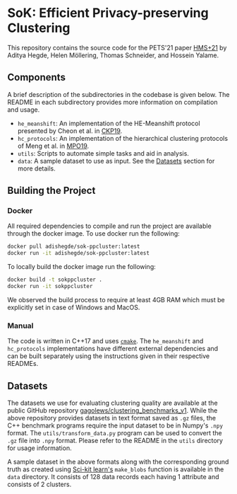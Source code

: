 # SoK: Efficient Privacy-preserving Clustering

This repository contains the source code for the PETS'21 paper [HMS+21](https://eprint.iacr.org/2021/809) by Aditya Hegde, Helen Möllering, Thomas Schneider, and Hossein Yalame.

## Components

A brief description of the subdirectories in the codebase is given below. The README in each subdirectory provides more information on compilation and usage.

- `he_meanshift`: An implementation of the HE-Meanshift protocol presented by Cheon et al. in [CKP19](https://eprint.iacr.org/2019/465).
- `hc_protocols`: An implementation of the hierarchical clustering protocols of Meng et al. in [MPO19](https://arxiv.org/abs/1904.04475).
- `utils`: Scripts to automate simple tasks and aid in analysis.
- `data`: A sample dataset to use as input. See the [Datasets](#datasets) section for more details.

## Building the Project

### Docker
All required dependencies to compile and run the project are available through the docker image.
To use docker run the following:
```sh
docker pull adishegde/sok-ppcluster:latest
docker run -it adishegde/sok-ppcluster:latest
```

To locally build the docker image run the following:
```sh
docker build -t sokppcluster .
docker run -it sokppcluster
```

We observed the build process to require at least 4GB RAM which must be explicitly set in case of Windows and MacOS.

### Manual
The code is written in C++17 and uses [`cmake`](https://cmake.org/).
The `he_meanshift` and `hc_protocols` implementations have different external dependencies and can be built separately using the instructions given in their respective READMEs.

## Datasets

The datasets we use for evaluating clustering quality are available at the public GitHub repository [gagolews/clustering\_benchmarks\_v1](https://github.com/gagolews/clustering_benchmarks_v1).
While the above repository provides datasets in text format saved as `.gz` files, the C++ benchmark programs require the input dataset to be in Numpy's `.npy` format.
The `utils/transform_data.py` program can be used to convert the `.gz` file into `.npy` format.
Please refer to the README in the `utils` directory for usage information.

A sample dataset in the above formats along with the corresponding ground truth as created using [Sci-kit learn's](https://scikit-learn.org/stable/modules/generated/sklearn.datasets.make_blobs.html) `make_blobs` function is available in the `data` directory.
It consists of 128 data records each having 1 attribute and consists of 2 clusters.
